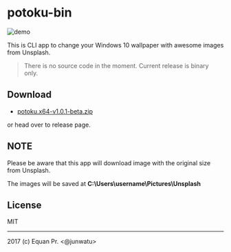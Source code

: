 # potoku-bin

![demo](demo.gif)

This is CLI app to change your Windows 10 wallpaper with awesome images from Unsplash.

> There is no source code in the moment. Current release is binary only.

## Download

- [potoku.x64-v1.0.1-beta.zip](https://github.com/junwatu/potoku-bin/releases/download/1.0.1-beta/potoku.x64-v1.0.1-beta.zip)

or head over to release page.

## NOTE
Please be aware that this app will download image with the original size from Unsplash.

The images will be saved at **C:\Users\username\Pictures\Unsplash**

## License

MIT

---

2017 (c) Equan Pr. <@junwatu>
